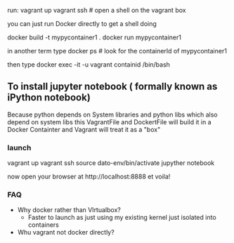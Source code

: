 run:
    vagrant up
    vagrant ssh # open a shell on the vagrant box

you can just run Docker directly to get a shell doing

docker build -t mypycontainer1 .
docker run mypycontainer1

in another term type
   docker ps # look for the containerId of mypycontainer1

then type
   docker exec -it -u vagrant containid /bin/bash

## To install jupyter notebook ( formally known as iPython notebook)
Because python depends on System libraries and python libs which also 
depend on system libs this VagrantFile and DockertFile will build it in a
Docker Containter and Vagrant will treat it as a "box"

### launch
   vagrant up
   vagrant ssh
   source dato-env/bin/activate
   jupyther notebook

now open your browser at http://localhost:8888 et voila!

### FAQ
* Why docker rather than VIrtualbox?
  - Faster to launch as just using my existing kernel just isolated into containers
* Whu vagrant not docker directly?

